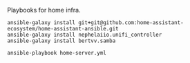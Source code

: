 Playbooks for home infra.

    ansible-galaxy install git+git@github.com:home-assistant-ecosystem/home-assistant-ansible.git
    ansible-galaxy install nephelaiio.unifi_controller
    ansible-galaxy install bertvv.samba

    ansible-playbook home-server.yml
